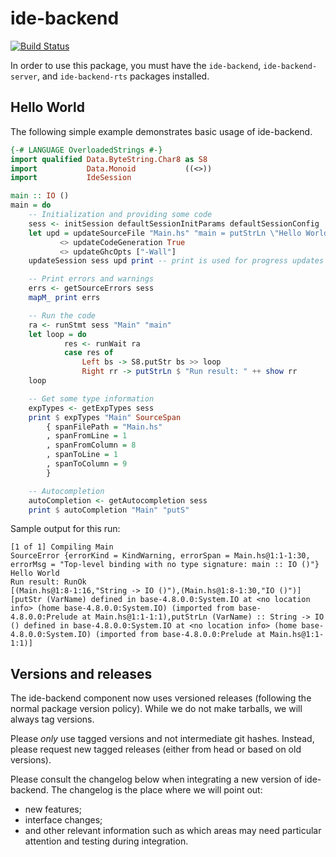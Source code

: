 ide-backend
===========

[![Build Status](https://travis-ci.org/fpco/ide-backend.svg?branch=master)](https://travis-ci.org/fpco/ide-backend)

In order to use this package, you must have the `ide-backend`, `ide-backend-server`, and `ide-backend-rts` packages installed.

Hello World
-----------

The following simple example demonstrates basic usage of ide-backend.

```haskell
{-# LANGUAGE OverloadedStrings #-}
import qualified Data.ByteString.Char8 as S8
import           Data.Monoid           ((<>))
import           IdeSession

main :: IO ()
main = do
    -- Initialization and providing some code
    sess <- initSession defaultSessionInitParams defaultSessionConfig
    let upd = updateSourceFile "Main.hs" "main = putStrLn \"Hello World\""
           <> updateCodeGeneration True
           <> updateGhcOpts ["-Wall"]
    updateSession sess upd print -- print is used for progress updates

    -- Print errors and warnings
    errs <- getSourceErrors sess
    mapM_ print errs

    -- Run the code
    ra <- runStmt sess "Main" "main"
    let loop = do
            res <- runWait ra
            case res of
                Left bs -> S8.putStr bs >> loop
                Right rr -> putStrLn $ "Run result: " ++ show rr
    loop

    -- Get some type information
    expTypes <- getExpTypes sess
    print $ expTypes "Main" SourceSpan
        { spanFilePath = "Main.hs"
        , spanFromLine = 1
        , spanFromColumn = 8
        , spanToLine = 1
        , spanToColumn = 9
        }

    -- Autocompletion
    autoCompletion <- getAutocompletion sess
    print $ autoCompletion "Main" "putS"
```

Sample output for this run:

```
[1 of 1] Compiling Main
SourceError {errorKind = KindWarning, errorSpan = Main.hs@1:1-1:30, errorMsg = "Top-level binding with no type signature: main :: IO ()"}
Hello World
Run result: RunOk
[(Main.hs@1:8-1:16,"String -> IO ()"),(Main.hs@1:8-1:30,"IO ()")]
[putStr (VarName) defined in base-4.8.0.0:System.IO at <no location info> (home base-4.8.0.0:System.IO) (imported from base-4.8.0.0:Prelude at Main.hs@1:1-1:1),putStrLn (VarName) :: String -> IO () defined in base-4.8.0.0:System.IO at <no location info> (home base-4.8.0.0:System.IO) (imported from base-4.8.0.0:Prelude at Main.hs@1:1-1:1)]
```

Versions and releases
---------------------

The ide-backend component now uses versioned releases (following the normal
package version policy). While we do not make tarballs, we will always tag
versions.

Please *only* use tagged versions and not intermediate git hashes. Instead,
please request new tagged releases (either from head or based on old versions).

Please consult the changelog below when integrating a new version of
ide-backend. The changelog is the place where we will point out:

 * new features;
 * interface changes;
 * and other relevant information such as which areas may need particular
   attention and testing during integration.
